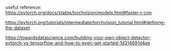 useful reference:
https://pytorch.org/docs/stable/torchvision/models.html#faster-r-cnn

https://pytorch.org/tutorials/intermediate/torchvision_tutorial.html#defining-the-dataset

https://towardsdatascience.com/building-your-own-object-detector-pytorch-vs-tensorflow-and-how-to-even-get-started-1d314691d4ae
